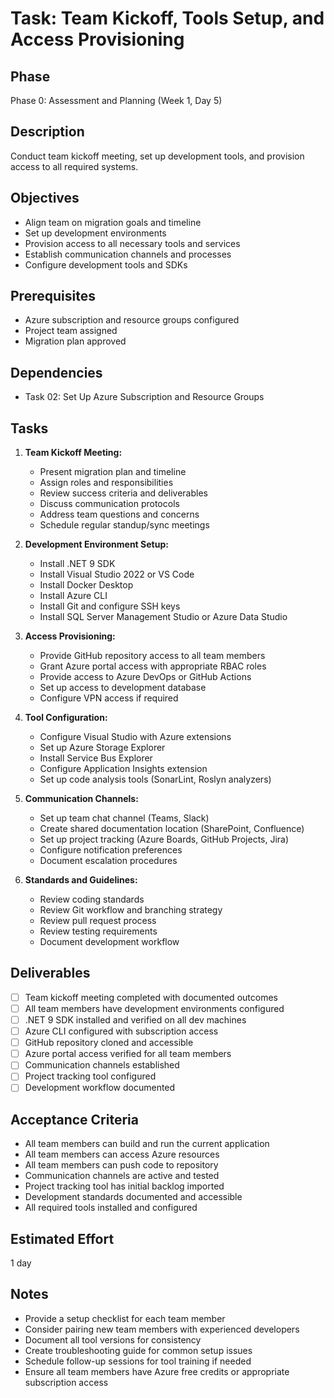 # Task: Team Kickoff, Tools Setup, and Access Provisioning

## Phase
Phase 0: Assessment and Planning (Week 1, Day 5)

## Description
Conduct team kickoff meeting, set up development tools, and provision access to all required systems.

## Objectives
- Align team on migration goals and timeline
- Set up development environments
- Provision access to all necessary tools and services
- Establish communication channels and processes
- Configure development tools and SDKs

## Prerequisites
- Azure subscription and resource groups configured
- Project team assigned
- Migration plan approved

## Dependencies
- Task 02: Set Up Azure Subscription and Resource Groups

## Tasks
1. **Team Kickoff Meeting:**
   - Present migration plan and timeline
   - Assign roles and responsibilities
   - Review success criteria and deliverables
   - Discuss communication protocols
   - Address team questions and concerns
   - Schedule regular standup/sync meetings

2. **Development Environment Setup:**
   - Install .NET 9 SDK
   - Install Visual Studio 2022 or VS Code
   - Install Docker Desktop
   - Install Azure CLI
   - Install Git and configure SSH keys
   - Install SQL Server Management Studio or Azure Data Studio

3. **Access Provisioning:**
   - Provide GitHub repository access to all team members
   - Grant Azure portal access with appropriate RBAC roles
   - Provide access to Azure DevOps or GitHub Actions
   - Set up access to development database
   - Configure VPN access if required

4. **Tool Configuration:**
   - Configure Visual Studio with Azure extensions
   - Set up Azure Storage Explorer
   - Install Service Bus Explorer
   - Configure Application Insights extension
   - Set up code analysis tools (SonarLint, Roslyn analyzers)

5. **Communication Channels:**
   - Set up team chat channel (Teams, Slack)
   - Create shared documentation location (SharePoint, Confluence)
   - Set up project tracking (Azure Boards, GitHub Projects, Jira)
   - Configure notification preferences
   - Document escalation procedures

6. **Standards and Guidelines:**
   - Review coding standards
   - Review Git workflow and branching strategy
   - Review pull request process
   - Review testing requirements
   - Document development workflow

## Deliverables
- [ ] Team kickoff meeting completed with documented outcomes
- [ ] All team members have development environments configured
- [ ] .NET 9 SDK installed and verified on all dev machines
- [ ] Azure CLI configured with subscription access
- [ ] GitHub repository cloned and accessible
- [ ] Azure portal access verified for all team members
- [ ] Communication channels established
- [ ] Project tracking tool configured
- [ ] Development workflow documented

## Acceptance Criteria
- All team members can build and run the current application
- All team members can access Azure resources
- All team members can push code to repository
- Communication channels are active and tested
- Project tracking tool has initial backlog imported
- Development standards documented and accessible
- All required tools installed and configured

## Estimated Effort
1 day

## Notes
- Provide a setup checklist for each team member
- Consider pairing new team members with experienced developers
- Document all tool versions for consistency
- Create troubleshooting guide for common setup issues
- Schedule follow-up sessions for tool training if needed
- Ensure all team members have Azure free credits or appropriate subscription access
